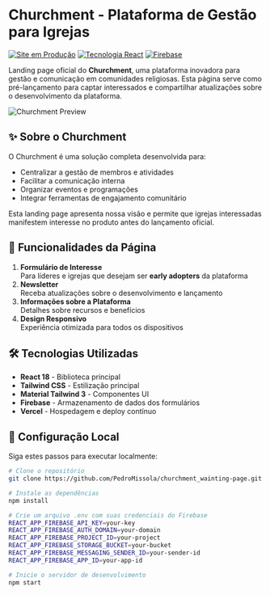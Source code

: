 # Churchment - Plataforma de Gestão para Igrejas

[![Site em Produção](https://img.shields.io/badge/Site-Produção-brightgreen)](http://churchmentrealse.vercel.app/)
[![Tecnologia React](https://img.shields.io/badge/React-18.2.0-%2361DAFB)](https://react.dev/)
[![Firebase](https://img.shields.io/badge/Firebase-Cloud%20Database-orange)](https://firebase.google.com/)

Landing page oficial do **Churchment**, uma plataforma inovadora para gestão e comunicação em comunidades religiosas. Esta página serve como pré-lançamento para captar interessados e compartilhar atualizações sobre o desenvolvimento da plataforma.

![Churchment Preview](https://via.placeholder.com/800x400?text=Churchment+Landing+Page+Preview) <!-- Adicione uma imagem real posteriormente -->

## ✨ Sobre o Churchment
O Churchment é uma solução completa desenvolvida para:
- Centralizar a gestão de membros e atividades
- Facilitar a comunicação interna
- Organizar eventos e programações
- Integrar ferramentas de engajamento comunitário

Esta landing page apresenta nossa visão e permite que igrejas interessadas manifestem interesse no produto antes do lançamento oficial.

## 🚀 Funcionalidades da Página
1. **Formulário de Interesse**  
   Para líderes e igrejas que desejam ser **early adopters** da plataforma
2. **Newsletter**  
   Receba atualizações sobre o desenvolvimento e lançamento
3. **Informações sobre a Plataforma**  
   Detalhes sobre recursos e benefícios
4. **Design Responsivo**  
   Experiência otimizada para todos os dispositivos

## 🛠 Tecnologias Utilizadas
- **React 18** - Biblioteca principal
- **Tailwind CSS** - Estilização principal
- **Material Tailwind 3** - Componentes UI
- **Firebase** - Armazenamento de dados dos formulários
- **Vercel** - Hospedagem e deploy contínuo

## 🔧 Configuração Local
Siga estes passos para executar localmente:

```bash
# Clone o repositório
git clone https://github.com/PedroMissola/churchment_wainting-page.git

# Instale as dependências
npm install

# Crie um arquivo .env com suas credenciais do Firebase
REACT_APP_FIREBASE_API_KEY=your-key
REACT_APP_FIREBASE_AUTH_DOMAIN=your-domain
REACT_APP_FIREBASE_PROJECT_ID=your-project
REACT_APP_FIREBASE_STORAGE_BUCKET=your-bucket
REACT_APP_FIREBASE_MESSAGING_SENDER_ID=your-sender-id
REACT_APP_FIREBASE_APP_ID=your-app-id

# Inicie o servidor de desenvolvimento
npm start
